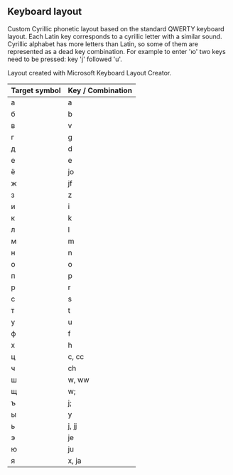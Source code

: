 
## Keyboard layout

Custom Cyrillic phonetic layout based on the standard QWERTY keyboard layout. Each Latin key corresponds to a cyrillic letter with a similar sound. Cyrillic alphabet has more letters than Latin, so some of them are represented as a dead key combination. For example to enter 'ю' two keys need to be pressed: key 'j' followed 'u'.

Layout created with Microsoft Keyboard Layout Creator.

|Target symbol|Key / Combination  |
|--|--|
|а|a|
|б|b|
|в|v|
|г|g|
|д|d|
|е|e|
|ё|jo|
|ж|jf|
|з|z|
|и|i|
|к|k|
|л|l|
|м|m|
|н|n|
|о|o|
|п|p|
|р|r|
|с|s|
|т|t|
|у|u|
|ф|f|
|х|h|
|ц|c, cc|
|ч|ch|
|ш|w, ww|
|щ|w;|
|ъ|j;|
|ы|y|
|ь|j, jj|
|э|je|
|ю|ju|
|я|x, ja|
